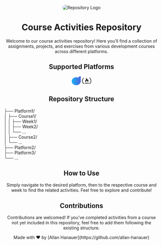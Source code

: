 <!-- Header -->
<p align="center">
  <img src="https://avatars.githubusercontent.com/allan-hanauer" style="border-radius:50px;" width="200" alt="Repository Logo">
</p>

<h1 align="center">Course Activities Repository</h1>

<!-- Introduction -->
<p align="center">
  Welcome to our course activities repository! Here you'll find a collection of assignments, projects, and exercises from various development courses across different platforms.
</p>

<!-- Platforms -->
<h2 align="center">Supported Platforms</h2>
<p align="center">
  <img src="./DIO/dio-bank-landing-page-main/public/apple-touch-icon.png" width="30" alt="DIO">
  <img src="./FreeCodeCamp/survey-form-free-code/assets/freecodecamp.svg" width="30" alt="FreeCode Camp">
</p>

<!-- Structure -->
<h2 align="center">Repository Structure</h2>
<div>
├── Platform1/<br/>
│   ├── Course1/<br/>
│   │   ├── Week1/<br/>
│   │   ├── Week2/<br/>
│   │   └── ...<br/>
│   ├── Course2/<br/>
│   └── ...<br/>
├── Platform2/<br/>
├── Platform3/<br/>
└── ...<br/>
</div>

<!-- Usage -->
<h2 align="center">How to Use</h2>
<p align="center">
  Simply navigate to the desired platform, then to the respective course and week to find the related activities. Feel free to explore and contribute!
</p>

<!-- Contributions -->
<h2 align="center">Contributions</h2>
<p align="center">
  Contributions are welcomed! If you've completed activities from a course not yet included in this repository, feel free to add them following the existing structure.
</p>

<!-- Footer -->
<p align="center">
  Made with ❤️ by [Allan Hanauer](https://github.com/allan-hanauer)
</p>
